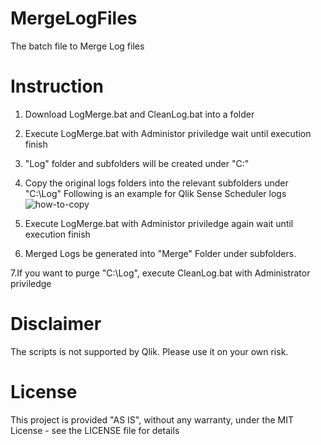 # MergeLogFiles
The batch file to Merge Log files

# Instruction
1. Download LogMerge.bat and CleanLog.bat into a folder
2. Execute LogMerge.bat with Administor priviledge wait until execution finish
3. "Log" folder and subfolders will be created under "C:\"
4. Copy the original logs folders into the relevant subfolders under "C:\Log"
Following is an example for Qlik Sense Scheduler logs
![how-to-copy](https://user-images.githubusercontent.com/46386743/53210380-b10ba900-3691-11e9-8719-0ccbb1ffa51a.gif)

5. Execute LogMerge.bat with Administor priviledge again wait until execution finish
6. Merged Logs be generated into "Merge" Folder under subfolders.

7.If you want to purge "C:\Log", execute CleanLog.bat with Administrator priviledge


# Disclaimer
The scripts is not supported by Qlik. Please use it on your own risk. 

# License
This project is provided "AS IS", without any warranty, under the MIT License - see the LICENSE file for details
